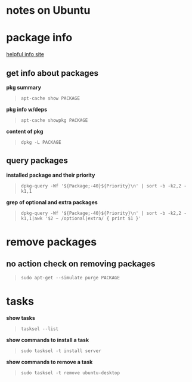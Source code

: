 # notes on Ubuntu

# package info

[helpful info site](https://www.digitalocean.com/community/tutorials/ubuntu-and-debian-package-management-essentials)

## get info about packages

**pkg summary**
> `apt-cache show PACKAGE`

**pkg info w/deps**
> `apt-cache showpkg PACKAGE`

**content of pkg**
> `dpkg -L PACKAGE`

## query packages

**installed package and their priority**
> `dpkg-query -Wf '${Package;-40}${Priority}\n' | sort -b -k2,2 -k1,1`

**grep of optional and extra packages**
> `dpkg-query -Wf '${Package;-40}${Priority}\n' | sort -b -k2,2 -k1,1|awk '$2 ~ /optional|extra/ { print $1 }'`


# remove packages

## no action check on removing packages

> `sudo apt-get --simulate purge PACKAGE`


# tasks

**show tasks**
> `tasksel --list`

**show commands to install a task**
> `sudo tasksel -t install server`

**show commands to remove a task**
> `sudo tasksel -t remove ubuntu-desktop`



